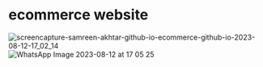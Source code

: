 # ecommerce website
![screencapture-samreen-akhtar-github-io-ecommerce-github-io-2023-08-12-17_02_14](https://github.com/samreen-akhtar/ecommerce.github.io/assets/110802942/721bb30e-8d2b-42a0-973d-388e6abb2b66)
![WhatsApp Image 2023-08-12 at 17 05 25](https://github.com/samreen-akhtar/ecommerce.github.io/assets/110802942/6ff7c50b-5ebb-45ca-8c1a-41afc3ca687d)
